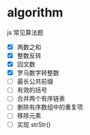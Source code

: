 # algorithm
js 常见算法题

	
- [x] 两数之和
- [x] 整数反转
- [x] 回文数  
- [x] 罗马数字转整数   
- [ ] 最长公共前缀   
- [ ] 有效的括号  
- [ ] 合并两个有序链表  
- [ ] 删除有序数组中的重复项
- [ ] 移除元素  
- [ ] 实现 strStr()      

